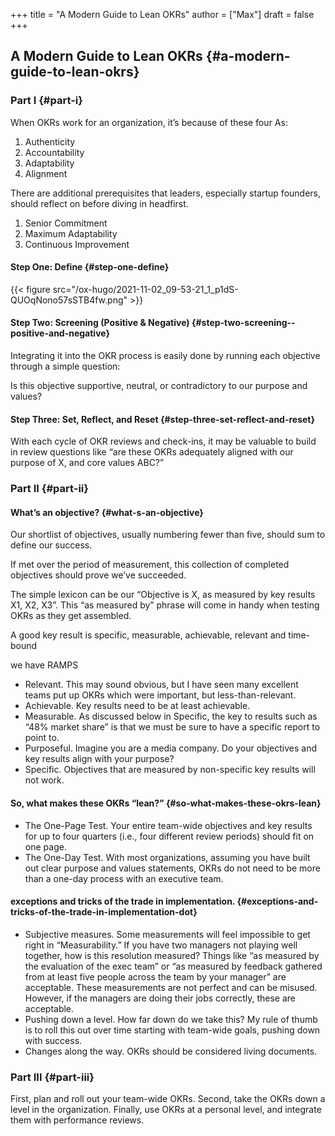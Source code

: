 +++
title = "A Modern Guide to Lean OKRs"
author = ["Max"]
draft = false
+++

## A Modern Guide to Lean OKRs {#a-modern-guide-to-lean-okrs}


### Part I {#part-i}

When OKRs work for an organization, it’s because of these four As:

1.  Authenticity
2.  Accountability
3.  Adaptability
4.  Alignment

There are additional prerequisites that leaders, especially startup founders,
should reflect on before diving in headfirst.

1.  Senior Commitment
2.  Maximum Adaptability
3.  Continuous Improvement


#### Step One: Define {#step-one-define}

{{< figure src="/ox-hugo/2021-11-02_09-53-21_1_p1dS-QUOqNono57sSTB4fw.png" >}}


#### Step Two: Screening (Positive & Negative) {#step-two-screening--positive-and-negative}

Integrating it into the OKR process is easily done by running each objective
through a simple question:

Is this objective supportive, neutral, or contradictory to our purpose and values?


#### Step Three: Set, Reflect, and Reset {#step-three-set-reflect-and-reset}

With each cycle of OKR reviews and check-ins, it may be valuable to build in
review questions like “are these OKRs adequately aligned with our purpose of
X, and core values ABC?”


### Part II {#part-ii}


#### What’s an objective? {#what-s-an-objective}

Our shortlist of objectives, usually numbering fewer than five, should sum
to define our success.

If met over the period of measurement, this collection of completed
objectives should prove we’ve succeeded.

The simple lexicon can be our “Objective is X, as measured by key results
X1, X2, X3”. This “as measured by” phrase will come in handy when testing
OKRs as they get assembled.

A good key result is specific, measurable, achievable, relevant and time-bound

we have RAMPS

-   Relevant. This may sound obvious, but I have seen many excellent teams put
    up OKRs which were important, but less-than-relevant.
-   Achievable. Key results need to be at least achievable.
-   Measurable. As discussed below in Specific, the key to results such as
    “48% market share” is that we must be sure to have a specific report to
    point to.
-   Purposeful. Imagine you are a media company. Do your objectives and key
    results align with your purpose?
-   Specific. Objectives that are measured by non-specific key results will not work.


#### So, what makes these OKRs “lean?” {#so-what-makes-these-okrs-lean}

-   The One-Page Test. Your entire team-wide objectives and key results for up
    to four quarters (i.e., four different review periods) should fit on one
    page.
-   The One-Day Test. With most organizations, assuming you have built out
    clear purpose and values statements, OKRs do not need to be more than a
    one-day process with an executive team.


#### exceptions and tricks of the trade in implementation. {#exceptions-and-tricks-of-the-trade-in-implementation-dot}

-   Subjective measures. Some measurements will feel impossible to get right
    in “Measurability.” If you have two managers not playing well together,
    how is this resolution measured? Things like “as measured by the
    evaluation of the exec team” or “as measured by feedback gathered from at
    least five people across the team by your manager” are acceptable. These
    measurements are not perfect and can be misused. However, if the managers
    are doing their jobs correctly, these are acceptable.
-   Pushing down a level. How far down do we take this? My rule of thumb is to
    roll this out over time starting with team-wide goals, pushing down with
    success.
-   Changes along the way. OKRs should be considered living documents.


### Part III {#part-iii}

First, plan and roll out your team-wide OKRs. Second, take the OKRs down a
level in the organization. Finally, use OKRs at a personal level, and
integrate them with performance reviews.
